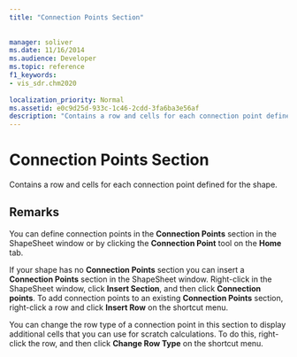 ```yaml
---
title: "Connection Points Section"
 
 
manager: soliver
ms.date: 11/16/2014
ms.audience: Developer
ms.topic: reference
f1_keywords:
- vis_sdr.chm2020
 
localization_priority: Normal
ms.assetid: e0c9d25d-933c-1c46-2cdd-3fa6ba3e56af
description: "Contains a row and cells for each connection point defined for the shape."
---
```


# Connection Points Section

Contains a row and cells for each connection point defined for the shape.
  
## Remarks

You can define connection points in the **Connection Points** section in the ShapeSheet window or by clicking the **Connection Point** tool on the **Home** tab. 
  
If your shape has no **Connection Points** section you can insert a **Connection Points** section in the ShapeSheet window. Right-click in the ShapeSheet window, click **Insert Section**, and then click **Connection points**. To add connection points to an existing **Connection Points** section, right-click a row and click **Insert Row** on the shortcut menu. 
  
You can change the row type of a connection point in this section to display additional cells that you can use for scratch calculations. To do this, right-click the row, and then click **Change Row Type** on the shortcut menu. 
  

